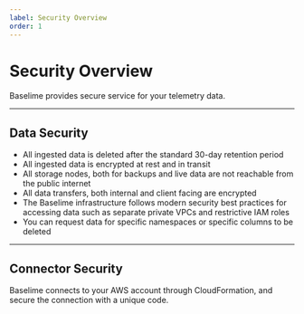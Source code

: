 ```yaml
---
label: Security Overview
order: 1
---
```


# Security Overview

Baselime provides secure service for your telemetry data.

---

## Data Security

- All ingested data is deleted after the standard 30-day retention period
- All ingested data is encrypted at rest and in transit
- All storage nodes, both for backups and live data are not reachable from the public internet
- All data transfers, both internal and client facing are encrypted 
- The Baselime infrastructure follows modern security best practices for accessing data such as separate private VPCs and restrictive IAM roles   
- You can request data for specific namespaces or specific columns to be deleted

---

## Connector Security

Baselime connects to your AWS account through CloudFormation, and secure the connection with a unique code.
